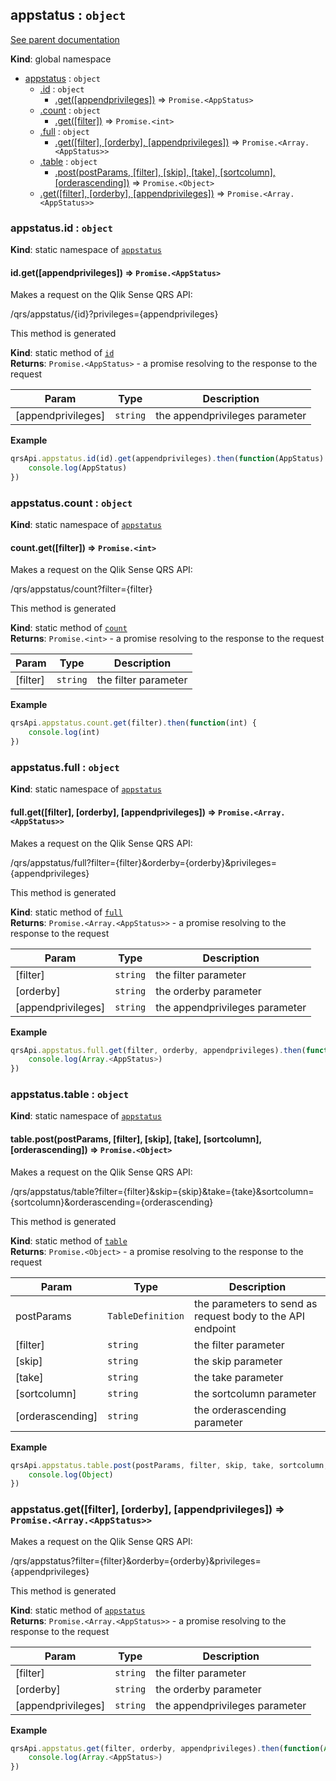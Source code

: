 <a name="appstatus"></a>
## appstatus : <code>object</code>
[See parent documentation](qrs.md)

**Kind**: global namespace  

* [appstatus](#appstatus) : <code>object</code>
  * [.id](#appstatus.id) : <code>object</code>
    * [.get([appendprivileges])](#appstatus.id.get) ⇒ <code>Promise.&lt;AppStatus&gt;</code>
  * [.count](#appstatus.count) : <code>object</code>
    * [.get([filter])](#appstatus.count.get) ⇒ <code>Promise.&lt;int&gt;</code>
  * [.full](#appstatus.full) : <code>object</code>
    * [.get([filter], [orderby], [appendprivileges])](#appstatus.full.get) ⇒ <code>Promise.&lt;Array.&lt;AppStatus&gt;&gt;</code>
  * [.table](#appstatus.table) : <code>object</code>
    * [.post(postParams, [filter], [skip], [take], [sortcolumn], [orderascending])](#appstatus.table.post) ⇒ <code>Promise.&lt;Object&gt;</code>
  * [.get([filter], [orderby], [appendprivileges])](#appstatus.get) ⇒ <code>Promise.&lt;Array.&lt;AppStatus&gt;&gt;</code>

<a name="appstatus.id"></a>
### appstatus.id : <code>object</code>
**Kind**: static namespace of <code>[appstatus](#appstatus)</code>  
<a name="appstatus.id.get"></a>
#### id.get([appendprivileges]) ⇒ <code>Promise.&lt;AppStatus&gt;</code>
Makes a request on the Qlik Sense QRS API:

/qrs/appstatus/{id}?privileges={appendprivileges}

This method is generated

**Kind**: static method of <code>[id](#appstatus.id)</code>  
**Returns**: <code>Promise.&lt;AppStatus&gt;</code> - a promise resolving to the response to the request  

| Param | Type | Description |
| --- | --- | --- |
| [appendprivileges] | <code>string</code> | the appendprivileges parameter |

**Example**  
```javascript
qrsApi.appstatus.id(id).get(appendprivileges).then(function(AppStatus) {
    console.log(AppStatus)
})
```
<a name="appstatus.count"></a>
### appstatus.count : <code>object</code>
**Kind**: static namespace of <code>[appstatus](#appstatus)</code>  
<a name="appstatus.count.get"></a>
#### count.get([filter]) ⇒ <code>Promise.&lt;int&gt;</code>
Makes a request on the Qlik Sense QRS API:

/qrs/appstatus/count?filter={filter}

This method is generated

**Kind**: static method of <code>[count](#appstatus.count)</code>  
**Returns**: <code>Promise.&lt;int&gt;</code> - a promise resolving to the response to the request  

| Param | Type | Description |
| --- | --- | --- |
| [filter] | <code>string</code> | the filter parameter |

**Example**  
```javascript
qrsApi.appstatus.count.get(filter).then(function(int) {
    console.log(int)
})
```
<a name="appstatus.full"></a>
### appstatus.full : <code>object</code>
**Kind**: static namespace of <code>[appstatus](#appstatus)</code>  
<a name="appstatus.full.get"></a>
#### full.get([filter], [orderby], [appendprivileges]) ⇒ <code>Promise.&lt;Array.&lt;AppStatus&gt;&gt;</code>
Makes a request on the Qlik Sense QRS API:

/qrs/appstatus/full?filter={filter}&orderby={orderby}&privileges={appendprivileges}

This method is generated

**Kind**: static method of <code>[full](#appstatus.full)</code>  
**Returns**: <code>Promise.&lt;Array.&lt;AppStatus&gt;&gt;</code> - a promise resolving to the response to the request  

| Param | Type | Description |
| --- | --- | --- |
| [filter] | <code>string</code> | the filter parameter |
| [orderby] | <code>string</code> | the orderby parameter |
| [appendprivileges] | <code>string</code> | the appendprivileges parameter |

**Example**  
```javascript
qrsApi.appstatus.full.get(filter, orderby, appendprivileges).then(function(Array.<AppStatus>) {
    console.log(Array.<AppStatus>)
})
```
<a name="appstatus.table"></a>
### appstatus.table : <code>object</code>
**Kind**: static namespace of <code>[appstatus](#appstatus)</code>  
<a name="appstatus.table.post"></a>
#### table.post(postParams, [filter], [skip], [take], [sortcolumn], [orderascending]) ⇒ <code>Promise.&lt;Object&gt;</code>
Makes a request on the Qlik Sense QRS API:

/qrs/appstatus/table?filter={filter}&skip={skip}&take={take}&sortcolumn={sortcolumn}&orderascending={orderascending}

This method is generated

**Kind**: static method of <code>[table](#appstatus.table)</code>  
**Returns**: <code>Promise.&lt;Object&gt;</code> - a promise resolving to the response to the request  

| Param | Type | Description |
| --- | --- | --- |
| postParams | <code>TableDefinition</code> | the parameters to send as request body to the API endpoint |
| [filter] | <code>string</code> | the filter parameter |
| [skip] | <code>string</code> | the skip parameter |
| [take] | <code>string</code> | the take parameter |
| [sortcolumn] | <code>string</code> | the sortcolumn parameter |
| [orderascending] | <code>string</code> | the orderascending parameter |

**Example**  
```javascript
qrsApi.appstatus.table.post(postParams, filter, skip, take, sortcolumn, orderascending).then(function(Object) {
    console.log(Object)
})
```
<a name="appstatus.get"></a>
### appstatus.get([filter], [orderby], [appendprivileges]) ⇒ <code>Promise.&lt;Array.&lt;AppStatus&gt;&gt;</code>
Makes a request on the Qlik Sense QRS API:

/qrs/appstatus?filter={filter}&orderby={orderby}&privileges={appendprivileges}

This method is generated

**Kind**: static method of <code>[appstatus](#appstatus)</code>  
**Returns**: <code>Promise.&lt;Array.&lt;AppStatus&gt;&gt;</code> - a promise resolving to the response to the request  

| Param | Type | Description |
| --- | --- | --- |
| [filter] | <code>string</code> | the filter parameter |
| [orderby] | <code>string</code> | the orderby parameter |
| [appendprivileges] | <code>string</code> | the appendprivileges parameter |

**Example**  
```javascript
qrsApi.appstatus.get(filter, orderby, appendprivileges).then(function(Array.<AppStatus>) {
    console.log(Array.<AppStatus>)
})
```
